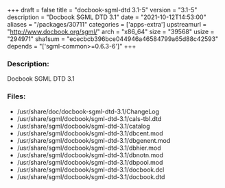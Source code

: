 +++
draft = false
title = "docbook-sgml-dtd 3.1-5"
version = "3.1-5"
description = "Docbook SGML DTD 3.1"
date = "2021-10-12T14:53:00"
aliases = "/packages/30711"
categories = ['apps-extra']
upstreamurl = "http://www.docbook.org/sgml/"
arch = "x86_64"
size = "39568"
usize = "294971"
sha1sum = "ececbcb396bce044946a46584799a65d88c42593"
depends = "['sgml-common>=0.6.3-6']"
+++
### Description: 
Docbook SGML DTD 3.1

### Files: 
* /usr/share/doc/docbook-sgml-dtd-3.1/ChangeLog
* /usr/share/sgml/docbook/sgml-dtd-3.1/cals-tbl.dtd
* /usr/share/sgml/docbook/sgml-dtd-3.1/catalog
* /usr/share/sgml/docbook/sgml-dtd-3.1/dbcent.mod
* /usr/share/sgml/docbook/sgml-dtd-3.1/dbgenent.mod
* /usr/share/sgml/docbook/sgml-dtd-3.1/dbhier.mod
* /usr/share/sgml/docbook/sgml-dtd-3.1/dbnotn.mod
* /usr/share/sgml/docbook/sgml-dtd-3.1/dbpool.mod
* /usr/share/sgml/docbook/sgml-dtd-3.1/docbook.dcl
* /usr/share/sgml/docbook/sgml-dtd-3.1/docbook.dtd
